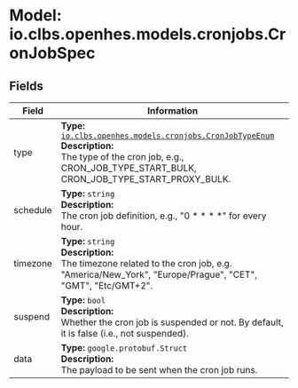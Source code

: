 # Model: io.clbs.openhes.models.cronjobs.CronJobSpec

## Fields

| Field | Information |
| --- | --- |
| type | <b>Type:</b> [`io.clbs.openhes.models.cronjobs.CronJobTypeEnum`](enum-io-clbs-openhes-models-cronjobs-cronjobtypeenum.md)<br><b>Description:</b><br>The type of the cron job, e.g., CRON_JOB_TYPE_START_BULK, CRON_JOB_TYPE_START_PROXY_BULK. |
| schedule | <b>Type:</b> `string`<br><b>Description:</b><br>The cron job definition, e.g., "0 * * * *" for every hour. |
| timezone | <b>Type:</b> `string`<br><b>Description:</b><br>The timezone related to the cron job, e.g. "America/New_York", "Europe/Prague", "CET", "GMT", "Etc/GMT+2". |
| suspend | <b>Type:</b> `bool`<br><b>Description:</b><br>Whether the cron job is suspended or not. By default, it is false (i.e., not suspended). |
| data | <b>Type:</b> `google.protobuf.Struct`<br><b>Description:</b><br>The payload to be sent when the cron job runs. |

